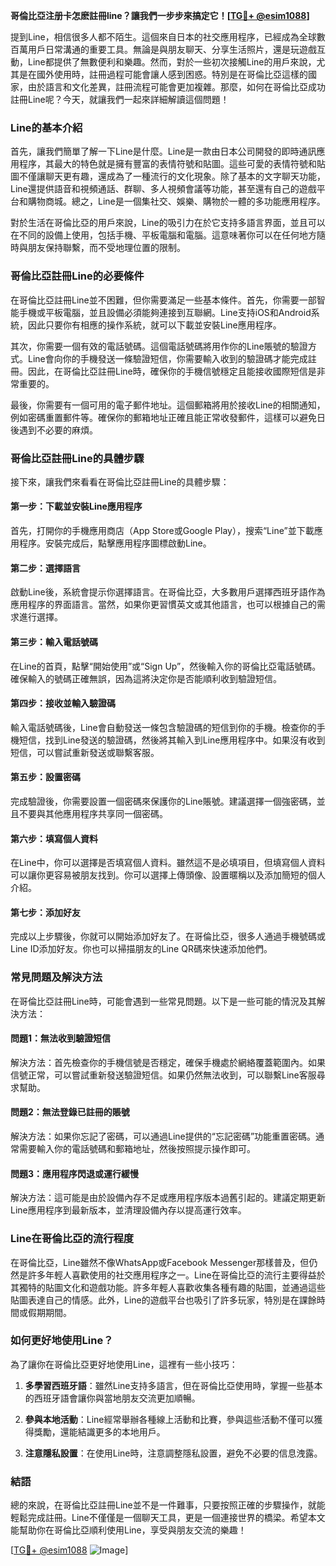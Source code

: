 **哥倫比亞注册卡怎麽註冊line？讓我們一步步來搞定它！[[TG💪+ @esim1088](https://t.me/s/esim1088)]**

提到Line，相信很多人都不陌生。這個來自日本的社交應用程序，已經成為全球數百萬用戶日常溝通的重要工具。無論是與朋友聊天、分享生活照片，還是玩遊戲互動，Line都提供了無數便利和樂趣。然而，對於一些初次接觸Line的用戶來說，尤其是在國外使用時，註冊過程可能會讓人感到困惑。特別是在哥倫比亞這樣的國家，由於語言和文化差異，註冊流程可能會更加複雜。那麼，如何在哥倫比亞成功註冊Line呢？今天，就讓我們一起來詳細解讀這個問題！

### Line的基本介紹

首先，讓我們簡單了解一下Line是什麼。Line是一款由日本公司開發的即時通訊應用程序，其最大的特色就是擁有豐富的表情符號和貼圖。這些可愛的表情符號和貼圖不僅讓聊天更有趣，還成為了一種流行的文化現象。除了基本的文字聊天功能，Line還提供語音和視頻通話、群聊、多人視頻會議等功能，甚至還有自己的遊戲平台和購物商城。總之，Line是一個集社交、娛樂、購物於一體的多功能應用程序。

對於生活在哥倫比亞的用戶來說，Line的吸引力在於它支持多語言界面，並且可以在不同的設備上使用，包括手機、平板電腦和電腦。這意味著你可以在任何地方隨時與朋友保持聯繫，而不受地理位置的限制。

### 哥倫比亞註冊Line的必要條件

在哥倫比亞註冊Line並不困難，但你需要滿足一些基本條件。首先，你需要一部智能手機或平板電腦，並且設備必須能夠連接到互聯網。Line支持iOS和Android系統，因此只要你有相應的操作系統，就可以下載並安裝Line應用程序。

其次，你需要一個有效的電話號碼。這個電話號碼將用作你的Line賬號的驗證方式。Line會向你的手機發送一條驗證短信，你需要輸入收到的驗證碼才能完成註冊。因此，在哥倫比亞註冊Line時，確保你的手機信號穩定且能接收國際短信是非常重要的。

最後，你需要有一個可用的電子郵件地址。這個郵箱將用於接收Line的相關通知，例如密碼重置郵件等。確保你的郵箱地址正確且能正常收發郵件，這樣可以避免日後遇到不必要的麻煩。

### 哥倫比亞註冊Line的具體步驟

接下來，讓我們來看看在哥倫比亞註冊Line的具體步驟：

#### 第一步：下載並安裝Line應用程序

首先，打開你的手機應用商店（App Store或Google Play），搜索“Line”並下載應用程序。安裝完成后，點擊應用程序圖標啟動Line。

#### 第二步：選擇語言

啟動Line後，系統會提示你選擇語言。在哥倫比亞，大多數用戶選擇西班牙語作為應用程序的界面語言。當然，如果你更習慣英文或其他語言，也可以根據自己的需求進行選擇。

#### 第三步：輸入電話號碼

在Line的首頁，點擊“開始使用”或“Sign Up”，然後輸入你的哥倫比亞電話號碼。確保輸入的號碼正確無誤，因為這將決定你是否能順利收到驗證短信。

#### 第四步：接收並輸入驗證碼

輸入電話號碼後，Line會自動發送一條包含驗證碼的短信到你的手機。檢查你的手機短信，找到Line發送的驗證碼，然後將其輸入到Line應用程序中。如果沒有收到短信，可以嘗試重新發送或聯繫客服。

#### 第五步：設置密碼

完成驗證後，你需要設置一個密碼來保護你的Line賬號。建議選擇一個強密碼，並且不要與其他應用程序共享同一個密碼。

#### 第六步：填寫個人資料

在Line中，你可以選擇是否填寫個人資料。雖然這不是必填項目，但填寫個人資料可以讓你更容易被朋友找到。你可以選擇上傳頭像、設置暱稱以及添加簡短的個人介紹。

#### 第七步：添加好友

完成以上步驟後，你就可以開始添加好友了。在哥倫比亞，很多人通過手機號碼或Line ID添加好友。你也可以掃描朋友的Line QR碼來快速添加他們。

### 常見問題及解決方法

在哥倫比亞註冊Line時，可能會遇到一些常見問題。以下是一些可能的情況及其解決方法：

#### 問題1：無法收到驗證短信

解決方法：首先檢查你的手機信號是否穩定，確保手機處於網絡覆蓋範圍內。如果信號正常，可以嘗試重新發送驗證短信。如果仍然無法收到，可以聯繫Line客服尋求幫助。

#### 問題2：無法登錄已註冊的賬號

解決方法：如果你忘記了密碼，可以通過Line提供的“忘記密碼”功能重置密碼。通常需要輸入你的電話號碼和郵箱地址，然後按照提示操作即可。

#### 問題3：應用程序閃退或運行緩慢

解決方法：這可能是由於設備內存不足或應用程序版本過舊引起的。建議定期更新Line應用程序到最新版本，並清理設備內存以提高運行效率。

### Line在哥倫比亞的流行程度

在哥倫比亞，Line雖然不像WhatsApp或Facebook Messenger那樣普及，但仍然是許多年輕人喜歡使用的社交應用程序之一。Line在哥倫比亞的流行主要得益於其獨特的貼圖文化和遊戲功能。許多年輕人喜歡收集各種有趣的貼圖，並通過這些貼圖表達自己的情感。此外，Line的遊戲平台也吸引了許多玩家，特別是在課餘時間或假期期間。

### 如何更好地使用Line？

為了讓你在哥倫比亞更好地使用Line，這裡有一些小技巧：

1. **多學習西班牙語**：雖然Line支持多語言，但在哥倫比亞使用時，掌握一些基本的西班牙語會讓你與當地朋友交流更加順暢。
   
2. **參與本地活動**：Line經常舉辦各種線上活動和比賽，參與這些活動不僅可以獲得獎勵，還能結識更多的本地用戶。

3. **注意隱私設置**：在使用Line時，注意調整隱私設置，避免不必要的信息洩露。

### 結語

總的來說，在哥倫比亞註冊Line並不是一件難事，只要按照正確的步驟操作，就能輕鬆完成註冊。Line不僅僅是一個聊天工具，更是一個連接世界的橋梁。希望本文能幫助你在哥倫比亞順利使用Line，享受與朋友交流的樂趣！

[[TG💪+ @esim1088](https://t.me/s/esim1088) ![Image](https://i.postimg.cc/4NQfJmqS/Snipaste-2025-05-13-00-14-12.png)]